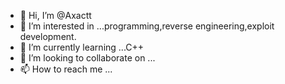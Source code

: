 - 👋 Hi, I’m @Axactt
- 👀 I’m interested in ...programming,reverse engineering,exploit development.
- 🌱 I’m currently learning ...C++
- 💞️ I’m looking to collaborate on ...
- 📫 How to reach me ...

<!---
Axactt/Axactt is a ✨ special ✨ repository because its `README.md` (this file) appears on your GitHub profile.
You can click the Preview link to take a look at your changes.
--->
